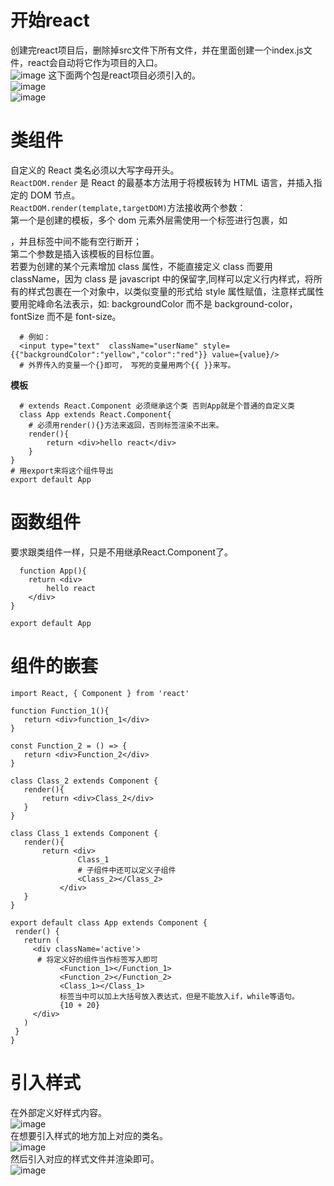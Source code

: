 # 开始react
创建完react项目后，删除掉src文件下所有文件，并在里面创建一个index.js文件，react会自动将它作为项目的入口。  
![image](https://github.com/DamaKiller/LargeleafHydrangea/assets/96570699/c334ab6d-f696-419f-803c-ae9c303210bc) 
这下面两个包是react项目必须引入的。  
![image](https://github.com/DamaKiller/LargeleafHydrangea/assets/96570699/b9e9b857-ec33-40b0-a556-3b20116982e9)   
![image](https://github.com/DamaKiller/LargeleafHydrangea/assets/96570699/2cf84ee7-15b8-4754-bd50-4017c9b9d89c)   


# 类组件
自定义的 React 类名必须以大写字母开头。  
`ReactDOM.render` 是 React 的最基本方法用于将模板转为 HTML 语言，并插入指定的 DOM 节点。  
`ReactDOM.render(template,targetDOM)`方法接收两个参数：  
 第一个是创建的模板，多个 dom 元素外层需使用一个标签进行包裹，如 <div>，并且标签中间不能有空行断开；  
 第二个参数是插入该模板的目标位置。  
若要为创建的某个元素增加 class 属性，不能直接定义 class 而要用 className，因为 class 是 javascript 中的保留字,同样可以定义行内样式，将所有的样式包裹在一个对象中，以类似变量的形式给 style 属性赋值，注意样式属性要用驼峰命名法表示，如: backgroundColor 而不是 background-color，fontSize 而不是 font-size。      
```
  # 例如：
  <input type="text"  className="userName" style={{"backgroundColor":"yellow","color":"red"}} value={value}/> 
  # 外界传入的变量一个{}即可， 写死的变量用两个{{ }}来写。
``` 
**模板**
```
  # extends React.Component 必须继承这个类 否则App就是个普通的自定义类
  class App extends React.Component{
    # 必须用render(){}方法来返回，否则标签渲染不出来。  
    render(){
        return <div>hello react</div>
    }
}
# 用export来将这个组件导出
export default App
```
  
  
# 函数组件  
要求跟类组件一样，只是不用继承React.Component了。  
```
  function App(){
    return <div>
        hello react
    </div>
}

export default App
```  
  
 # 组件的嵌套
 ```
import React, { Component } from 'react'

function Function_1(){
    return <div>function_1</div>
}

const Function_2 = () => {
    return <div>Function_2</div>
}

class Class_2 extends Component {
    render(){
        return <div>Class_2</div>
    }
}

class Class_1 extends Component {
    render(){
        return <div>
                Class_1
                # 子组件中还可以定义子组件
                <Class_2></Class_2>
            </div>
    }
}

export default class App extends Component {
  render() {
    return (
      <div className='active'>
       # 将定义好的组件当作标签写入即可
            <Function_1></Function_1>
            <Function_2></Function_2>
            <Class_1></Class_1>
            标签当中可以加上大括号放入表达式，但是不能放入if，while等语句。
            {10 + 20}
      </div>
    )
  }
}
 ```
 
 
 # 引入样式
 在外部定义好样式内容。  
 ![image](https://github.com/DamaKiller/LargeleafHydrangea/assets/96570699/4fd816c6-1ed3-49e3-a873-ab1e3b4d9da0)   
在想要引入样式的地方加上对应的类名。    
 ![image](https://github.com/DamaKiller/LargeleafHydrangea/assets/96570699/722f2486-49a5-4405-8844-9422b5a7ffab)   
然后引入对应的样式文件并渲染即可。    
 ![image](https://github.com/DamaKiller/LargeleafHydrangea/assets/96570699/1f2d5229-c5ab-4336-8a84-38dcbd840f5a)    

 
  
